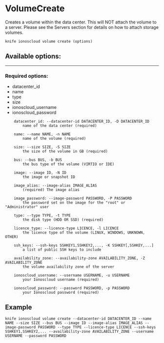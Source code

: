 # VolumeCreate

Creates a volume within the data center. This will NOT attach the volume to a server. Please see the Servers section for details on how to attach storage volumes.

    knife ionoscloud volume create (options)


## Available options:
---

### Required options:
* datacenter_id
* name
* type
* size
* ionoscloud_username
* ionoscloud_password

```
    datacenter_id: --datacenter-id DATACENTER_ID, -D DATACENTER_ID
        name of the data center (required)

    name: --name NAME, -n NAME
        name of the volume (required)

    size: --size SIZE, -S SIZE
        the size of the volume in GB (required)

    bus: --bus BUS, -b BUS
        the bus type of the volume (VIRTIO or IDE)

    image: --image ID, -N ID
        the image or snapshot ID

    image_alias: --image-alias IMAGE_ALIAS
        (required) The image alias

    image_password: --image-password PASSWORD, -P PASSWORD
        the password set on the image for the "root" or "Administrator" user

    type: --type TYPE, -t TYPE
        the disk type (HDD OR SSD) (required)

    licence_type: --licence-type LICENCE, -l LICENCE
        the licence type of the volume (LINUX, WINDOWS, UNKNOWN, OTHER)

    ssh_keys: --ssh-keys SSHKEY1,SSHKEY2,..., -K SSHKEY[,SSHKEY,...]
        a list of public SSH keys to include

    availability_zone: --availability-zone AVAILABILITY_ZONE, -Z AVAILABILITY_ZONE
        the volume availability zone of the server

    ionoscloud_username: --username USERNAME, -u USERNAME
        your Ionoscloud username (required)

    ionoscloud_password: --password PASSWORD, -p PASSWORD
        your Ionoscloud password (required)

```
## Example

```text
knife ionoscloud volume create --datacenter-id DATACENTER_ID --name NAME --size SIZE --bus BUS --image ID --image-alias IMAGE_ALIAS --image-password PASSWORD --type TYPE --licence-type LICENCE --ssh-keys SSHKEY1,SSHKEY2,... --availability-zone AVAILABILITY_ZONE --username USERNAME --password PASSWORD
```
